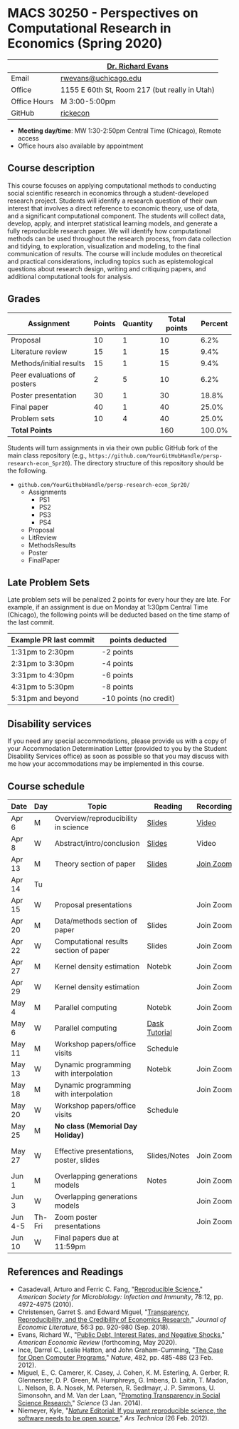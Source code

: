 # MACS 30250 - Perspectives on Computational Research in Economics (Spring 2020)

|  | [Dr. Richard Evans](https://sites.google.com/site/rickecon/) |
|--------------|--------------------------------------------------|
| Email | rwevans@uchicago.edu |
| Office | 1155 E 60th St, Room 217 (but really in Utah) |
| Office Hours | M 3:00-5:00pm |
| GitHub | [rickecon](https://github.com/rickecon) |

* **Meeting day/time**: MW 1:30-2:50pm Central Time (Chicago), Remote access
* Office hours also available by appointment

## Course description

This course focuses on applying computational methods to conducting social scientific research in economics through a student-developed research project. Students will identify a research question of their own interest that involves a direct reference to economic theory, use of data, and a significant computational component. The students will collect data, develop, apply, and interpret statistical learning models, and generate a fully reproducible research paper. We will identify how computational methods can be used throughout the research process, from data collection and tidying, to exploration, visualization and modeling, to the final communication of results. The course will include modules on theoretical and practical considerations, including topics such as epistemological questions about research design, writing and critiquing papers, and additional computational tools for analysis.

## Grades

|     Assignment              | Points | Quantity | Total points | Percent |
|-----------------------------|--------|----------|--------------|---------|
| Proposal                    |    10  |      1   |        10    |   6.2%  |
| Literature review           |    15  |      1   |        15    |   9.4%  |
| Methods/initial results     |    15  |      1   |        15    |   9.4%  |
| Peer evaluations of posters |     2  |      5   |        10    |   6.2%  |
| Poster presentation         |    30  |      1   |        30    |  18.8%  |
| Final paper                 |    40  |      1   |        40    |  25.0%  |
| Problem sets                |    10  |      4   |        40    |  25.0%  |
| **Total Points**            |        |          |       160    | 100.0%  |

Students will turn assignments in via their own public GitHub fork of the main class repository (e.g., `https://github.com/YourGitHubHandle/persp-research-econ_Spr20`). The directory structure of this repository should be the following.

* `github.com/YourGithubHandle/persp-research-econ_Spr20/`
  * Assignments
    * PS1
    * PS2
    * PS3
    * PS4
  * Proposal
  * LitReview
  * MethodsResults
  * Poster
  * FinalPaper


## Late Problem Sets

Late problem sets will be penalized 2 points for every hour they are late. For example, if an assignment is due on Monday at 1:30pm Central Time (Chicago), the following points will be deducted based on the time stamp of the last commit.

| Example PR last commit | points deducted |
| ---------------------- | --------------- |
| 1:31pm to 2:30pm       | -2 points       |
| 2:31pm to 3:30pm       | -4 points       |
| 3:31pm to 4:30pm       | -6 points       |
| 4:31pm to 5:30pm       | -8 points       |
| 5:31pm and beyond      | -10 points (no credit) |


## Disability services

If you need any special accommodations, please provide us with a copy of your Accommodation Determination Letter (provided to you by the Student Disability Services office) as soon as possible so that you may discuss with me how your accommodations may be implemented in this course.


## Course schedule

| Date | Day | Topic | Reading | Recording | Assignment |
|------|-----|-------|---------|-----------|------------|
| Apr  6 | M | Overview/reproducibility in science | [Slides](Slides/Reprod_slides.pdf) | [Video](https://uchicago.zoom.us/rec/play/upUudeuhqDo3S4DHtwSDBfR-W43pLais2yAa_vIEyBnjAndWOgb0NbJDMOFDTfeWkWx0qMBVcgqHTPt0) |  |
| Apr  8 | W | Abstract/intro/conclusion | [Slides](Slides/IntroAbsConcl_slides.pdf) | Video |  |
| Apr 13 | M | Theory section of paper | [Slides](Slides/TheorySection_slides.pdf) | [Join Zoom](https://uchicago.zoom.us/j/93939901667) |  |
| Apr 14 | Tu |  |  |  | [Proposal slides due](Assignments/project-proposal.md) |
| Apr 15 | W | Proposal presentations |  | Join Zoom | [Proposal presentations](Assignments/project-proposal.md) |
| Apr 20 | M | Data/methods section of paper | Slides | Join Zoom |  |
| Apr 22 | W | Computational results section of paper | Slides | Join Zoom |  |
| Apr 27 | M | Kernel density estimation | Notebk | Join Zoom | PS1 |
| Apr 29 | W | Kernel density estimation |  | Join Zoom | [Lit review section due](Assignments/lit-review.md) |
| May  4 | M | Parallel computing | Notebk | Join Zoom | PS2 |
| May  6 | W | Parallel computing | [Dask Tutorial](https://github.com/dask/dask-tutorial) | Join Zoom |  |
| May 11 | M | Workshop papers/office visits | Schedule |  |  |
| May 13 | W | Dynamic programming with interpolation | Notebk | Join Zoom | PS3 |
| May 18 | M | Dynamic programming with interpolation |  | Join Zoom |  |
| May 20 | W | Workshop papers/office visits | Schedule |  |
| May 25 | M | **No class (Memorial Day Holiday)** |  |  |
| May 27 | W | Effective presentations, poster, slides | Slides/Notes | Join Zoom | [Methods/initial results section due](Assignments/methods-results.md) |
| Jun  1 | M | Overlapping generations models | Notes | Join Zoom | PS4 |
| Jun  3 | W | Overlapping generations models |       | Join Zoom | [Poster due](Assignments/poster.md) |
| Jun 4-5 | Th-Fri | Zoom poster presentations |  | Join Zoom |  |
| Jun  10 | W | Final papers due at 11:59pm |  |  | [Papers due](Assignments/final-paper.md) |


## References and Readings

* Casadevall, Arturo and Ferric C. Fang, "[Reproducible Science](https://iai.asm.org/content/78/12/4972)," *American Society for Microbiology: Infection and Immunity*, 78:12, pp. 4972-4975 (2010).
* Christensen, Garret S. and Edward Miguel, "[Transparency, Reproducibility, and the Credibility of Economics Research](https://www.aeaweb.org/articles?id=10.1257/jel.20171350)," *Journal of Economic Literature*, 56:3 pp. 920-980 (Sep. 2018).
* Evans, Richard W., "[Public Debt, Interest Rates, and Negative Shocks](https://sites.google.com/site/rickecon/Evans2020.pdf?attredirects=0)," *American Economic Review* (forthcoming, May 2020).
* Ince, Darrel C., Leslie Hatton, and John Graham-Cumming, "[The Case for Open Computer Programs](https://www.nature.com/articles/nature10836)," *Nature*, 482, pp. 485-488 (23 Feb. 2012).
* Miguel, E., C. Camerer, K. Casey, J. Cohen, K. M. Esterling, A. Gerber, R. Glennerster, D. P. Green, M. Humphreys, G. Imbens, D. Laitin, T. Madon, L. Nelson, B. A. Nosek, M. Petersen, R. Sedlmayr, J. P. Simmons, U. Simonsohn, and M. Van der Laan, "[Promoting Transparency in Social Science Research](http://science.sciencemag.org/content/343/6166/30)," *Science* (3 Jan. 2014).
* Niemeyer, Kyle, "[*Nature* Editorial: If you want reproducible science, the software needs to be open source](https://arstechnica.com/science/2012/02/science-code-should-be-open-source-according-to-editorial/)," *Ars Technica* (26 Feb. 2012).
